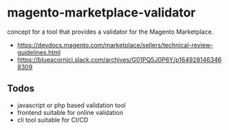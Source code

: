 # magento-marketplace-validator

concept for a tool that provides a validator for the Magento Marketplace. 

* https://devdocs.magento.com/marketplace/sellers/technical-review-guidelines.html
* https://blueacornici.slack.com/archives/G01PQ5J0P6Y/p1649281463468309


## Todos

* javascript or php based validation tool
* frontend suitable for online validation
* cli tool suitable for CI/CD 

